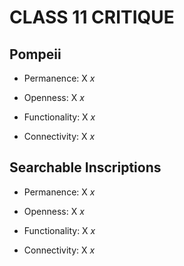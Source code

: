 # CLASS 11 CRITIQUE

## Pompeii

- Permanence: X *x*

- Openness: X *x*

- Functionality: X *x*

- Connectivity: X *x*

## Searchable Inscriptions

- Permanence: X *x*

- Openness: X *x*

- Functionality: X *x* 

- Connectivity: X *x*
